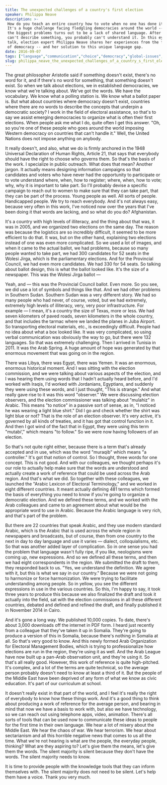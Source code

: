 ```yaml
---
title: The unexpected challenges of a country's first election
speaker: Philippa Neave
description: >-
 How do you teach an entire country how to vote when no one has done it before?
 It's a huge challenge facing fledgling democracies around the world -- and one of
 the biggest problems turns out to be a lack of shared language. After all, if you
 can't describe something, you probably can't understand it. In this eye-opening
 talk, election expert Philippa Neave shares her experiences from the front lines
 of democracy -- and her solution to this unique language gap.
date: 2016-09-07
tags: ["language","communication","choice","democracy","global-issues","global-development","tednyc"]
slug: philippa_neave_the_unexpected_challenges_of_a_country_s_first_election
---
```


The great philosopher Aristotle said if something doesn't exist, there's no word for it,
and if there's no word for something, that something doesn't exist. So when we talk about
elections, we in established democracies, we know what we're talking about. We've got the
words. We have the vocabulary. We know what a polling station is. We know what a ballot
paper is. But what about countries where democracy doesn't exist, countries where there
are no words to describe the concepts that underpin a democratic society? I work in the
field of electoral assistance, so that's to say we assist emerging democracies to organize
what is often their first elections. When people ask me what I do, quite often I get this
answer. "Oh, so you're one of these people who goes around the world imposing Western
democracy on countries that can't handle it." Well, the United Nations does not impose
anything on anybody.

It really doesn't, and also, what we do is firmly anchored in the 1948 Universal
Declaration of Human Rights, Article 21, that says that everybody should have the right to
choose who governs them. So that's the basis of the work. I specialize in public outreach.
What does that mean? Another jargon. It actually means designing information campaigns so
that candidates and voters who have never had the opportunity to participate or to vote
understand where, when, how to register; where, when, how to vote; why, why it is
important to take part. So I'll probably devise a specific campaign to reach out to women
to make sure that they can take part, that they can be part of the process. Young people
as well. All sorts of people. Handicapped people. We try to reach everybody. And it's not
always easy, because very often in this work, I've noticed now over the years that I've
been doing it that words are lacking, and so what do you do? Afghanistan.

It's a country with high levels of illiteracy, and the thing about that was, it was in
2005, and we organized two elections on the same day. The reason was because the logistics
are so incredibly difficult, it seemed to be more efficient to do that. It was, but on the
other hand, explaining two elections instead of one was even more complicated. So we used
a lot of images, and when it came to the actual ballot, we had problems, because so many
people wanted to take part, we had 300 candidates for 52 seats in the Wolesi Jirga, which
is the parliamentary elections. And for the Provincial Council, we had even more
candidates. We had 330 for 54 seats. So talking about ballot design, this is what the
ballot looked like. It's the size of a newspaper. This was the Wolesi Jirga ballot —

Yeah, and — this was the Provincial Council ballot. Even more. So you see, we did use a
lot of symbols and things like that. And we had other problems in Southern Sudan. Southern
Sudan was a very different story. We had so many people who had never, of course, voted,
but we had extremely, extremely high levels of illiteracy, very, very poor infrastructure.
For example — I mean, it's a country the size of Texas, more or less. We had seven
kilometers of paved roads, seven kilometers in the whole country, and that includes the
tarmac where we landed the planes in Juba Airport. So transporting electoral materials,
etc., is exceedingly difficult. People had no idea about what a box looked like. It was
very complicated, so using verbal communication was obviously the way to go, but there
were 132 languages. So that was extremely challenging. Then I arrived in Tunisia in 2011.
It was the Arab Spring. A huge amount of hope was generated by that enormous movement that
was going on in the region.

There was Libya, there was Egypt, there was Yemen. It was an enormous, enormous historical
moment. And I was sitting with the election commission, and we were talking about various
aspects of the election, and I was hearing them using words that I hadn't actually heard
before, and I'd worked with Iraqis, I'd worked with Jordanians, Egyptians, and suddenly
they were using these words, and I just thought, "This is strange." And what really gave
rise to it was this word "observer." We were discussing election observers, and the
election commissioner was talking about "mulahiz" in Arabic. This means "to notice" in a
passive sort of sense, as in, "I noticed he was wearing a light blue shirt." Did I go and
check whether the shirt was light blue or not? That is the role of an election observer.
It's very active, it's governed by all kinds of treaties, and it has got that control
function in it. And then I got wind of the fact that in Egypt, they were using this term
"mutabi’," which means "to follow." So we were now having followers of an
election.

So that's not quite right either, because there is a term that's already accepted and in
use, which was the word "muraqib" which means "a controller." It's got that notion of
control. So I thought, three words for one concept. This is not good. And with our
colleagues, we thought perhaps it's our role to actually help make sure that the words are
understood and actually create a work of reference that could be used across the Arab
region. And that's what we did. So together with these colleagues, we launched the "Arabic
Lexicon of Electoral Terminology," and we worked in eight different countries. It meant
actually defining 481 terms which formed the basis of everything you need to know if
you're going to organize a democratic election. And we defined these terms, and we worked
with the Arab colleagues and came to an agreement about what would be the appropriate word
to use in Arabic. Because the Arabic language is very rich, and that's part of the
problem.

But there are 22 countries that speak Arabic, and they use modern standard Arabic, which
is the Arabic that is used across the whole region in newspapers and broadcasts, but of
course, then from one country to the next in day to day language and use it varies —
dialect, colloquialisms, etc. So that was another added layer of complication. So in one
sense you had the problem that language wasn't fully ripe, if you like, neologisms were
coming up, new expressions. And so we defined all these terms, and then we had eight
correspondents in the region. We submitted the draft to them, they responded back to us.
"Yes, we understand the definition. We agree with it, but this is what we say in our
country." Because we were not going to harmonize or force harmonization. We were trying to
facilitate understanding among people. So in yellow, you see the different expressions in
use in the various countries. So this, I'm happy to say, it took three years to produce
this because we also finalized the draft and took it actually into the field, sat with the
election commissions in all these different countries, debated and defined and refined the
draft, and finally published it in November 2014 in Cairo.

And it's gone a long way. We published 10,000 copies. To date, there's about 3,000
downloads off the internet in PDF form. I heard just recently from a colleague that
they've taken it up in Somalia. They're going to produce a version of this in Somalia,
because there's nothing in Somalia at all. So that's very good to know. And this newly
formed Arab Organization for Electoral Management Bodies, which is trying to
professionalize how elections are run in the region, they're using it as well. And the
Arab League have now built up a pan-Arab observation unit, and they're using it. So that's
all really good. However, this work of reference is quite high-pitched. It's complex, and a
lot of the terms are quite technical, so the average person probably doesn't need to know
at least a third of it. But the people of the Middle East have been deprived of any form
of what we know as civic education. It's part of our curriculum at school.

It doesn't really exist in that part of the world, and I feel it's really the right of
everybody to know how these things work. And it's a good thing to think about producing a
work of reference for the average person, and bearing in mind that now we have a basis to
work with, but also we have technology, so we can reach out using telephone apps, video,
animation. There's all sorts of tools that can be used now to communicate these ideas to
people for the first time in their own language. We hear a lot of misery about the Middle
East. We hear the chaos of war. We hear terrorism. We hear about sectarianism and all this
horrible negative news that comes to us all the time. What we're not hearing is what are
the people, the everyday people, thinking? What are they aspiring to? Let's give them the
means, let's give them the words. The silent majority is silent because they don't have
the words. The silent majority needs to know.

It is time to provide people with the knowledge tools that they can inform themselves
with. The silent majority does not need to be silent. Let's help them have a voice. Thank
you very much.

<!--
ad_duration=3.33
comment_count=42
event="TEDNYC"
external_start_time=0
has_talk_citation=1
intro_duration=11.82
is_subtitle_required="False"
is_talk_featured="True"
language="en"
language_swap="False"
native_language="en"
number_of_related_talks=6
number_of_speakers=1
number_of_subtitled_videos=19
number_of_tags=7
number_of_talk_download_languages=21
number_of_talk_more_resources=0
number_of_talk_recommendations=3
number_of_talks_take_actions=1
post_ad_duration=0.83
published_timestamp="2016-10-21 15:10:17"
recording_date="2016-09-07"
speaker_description="Electoral consultant"
speaker_is_published=1
speaker_name="Philippa Neave"
talk_more_resources=[]
talk_name="The unexpected challenges of a country's first election"
talk_recommendations_blurb="Check out these resources on elections, curated by Philippa Neave"
talks_tags=["language","communication","choice","democracy","global-issues","global-development","tednyc"]
url_audio="https://download.ted.com/talks/PhilippaNeave_2016S.mp3?apikey=acme-roadrunner"
url_photo_speaker="https://pe.tedcdn.com/images/ted/fe4f779a9268d969e66b896443a5bb4ebd6e71c2_254x191.jpg"
url_photo_talk="https://s3.amazonaws.com/talkstar-photos/uploads/e452b715-ebd1-4e67-bade-cad486988db5/PhilippaNeave_2016S-embed.jpg"
url_webpage="https://www.ted.com/talks/philippa_neave_the_unexpected_challenges_of_a_country_s_first_election"
video_type_name="TED Stage Talk"
-->